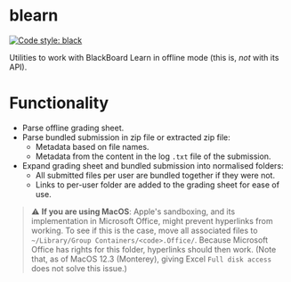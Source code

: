 # blearn

[![Code style: black](
https://img.shields.io/badge/code%20style-black-000000.svg)](
https://github.com/psf/black)

Utilities to work with BlackBoard Learn in offline mode (this is, *not* with its API).

# Functionality
* Parse offline grading sheet.
* Parse bundled submission in zip file or extracted zip file:
  * Metadata based on file names.
  * Metadata from the content in the log `.txt` file of the submission.
* Expand grading sheet and bundled submission into normalised folders:
  * All submitted files per user are bundled together if they were not.
  * Links to per-user folder are added to the grading sheet for ease of use.

> :warning: **If you are using MacOS**: 
> Apple's sandboxing, and its implementation in Microsoft Office, 
> might prevent hyperlinks from working. 
> To see if this is the case, 
> move all associated files to 
> `~/Library/Group Containers/<code>.Office/`. 
> Because Microsoft Office has rights for this folder, 
> hyperlinks should then work. 
> (Note that, as of MacOS 12.3 (Monterey), 
> giving Excel `Full disk access` does not solve this issue.)
